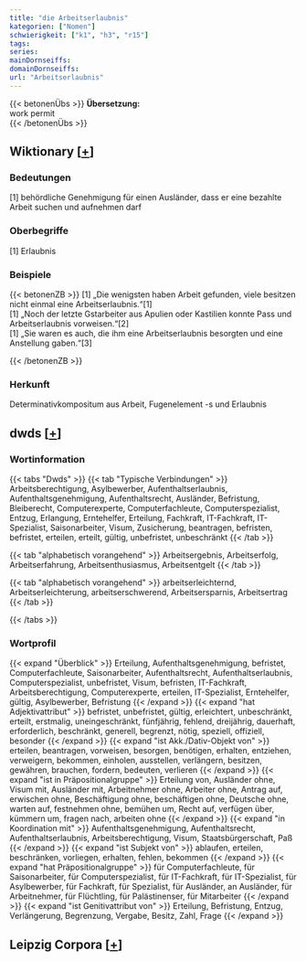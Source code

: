 ```yaml
---
title: "die Arbeitserlaubnis"
kategorien: ["Nomen"]
schwierigkeit: ["k1", "h3", "r15"]
tags:
series:
mainDornseiffs:
domainDornseiffs:
url: "Arbeitserlaubnis"
---
```


{{< betonenÜbs >}}
**Übersetzung:**  
work permit  
{{< /betonenÜbs >}}

## Wiktionary [[+](https://de.wiktionary.org/wiki/Arbeitserlaubnis)]

### Bedeutungen
[1] behördliche Genehmigung für einen Ausländer, dass er eine bezahlte Arbeit suchen und aufnehmen darf  

### Oberbegriffe
[1] Erlaubnis  

### Beispiele
{{< betonenZB >}}
[1] „Die wenigsten haben Arbeit gefunden, viele besitzen nicht einmal eine Arbeitserlaubnis.“[1]  
[1] „Noch der letzte Gstarbeiter aus Apulien oder Kastilien konnte Pass und Arbeitserlaubnis vorweisen.“[2]  
[1] „Sie waren es auch, die ihm eine Arbeitserlaubnis besorgten und eine Anstellung gaben.“[3]  

{{< /betonenZB >}}
### Herkunft
Determinativkompositum aus Arbeit, Fugenelement -s und Erlaubnis  



## dwds [[+](https://www.dwds.de/wb/Arbeitserlaubnis)]

### Wortinformation
{{< tabs "Dwds" >}}
{{< tab "Typische Verbindungen" >}}
Arbeitsberechtigung, Asylbewerber, Aufenthaltserlaubnis, Aufenthaltsgenehmigung, Aufenthaltsrecht, Ausländer, Befristung, Bleiberecht, Computerexperte, Computerfachleute, Computerspezialist, Entzug, Erlangung, Erntehelfer, Erteilung, Fachkraft, IT-Fachkraft, IT-Spezialist, Saisonarbeiter, Visum, Zusicherung, beantragen, befristen, befristet, erteilen, erteilt, gültig, unbefristet, unbeschränkt
{{< /tab >}}

{{< tab "alphabetisch vorangehend" >}}
Arbeitsergebnis, Arbeitserfolg, Arbeitserfahrung, Arbeitsenthusiasmus, Arbeitsentgelt
{{< /tab >}}

{{< tab "alphabetisch vorangehend" >}}
arbeitserleichternd, Arbeitserleichterung, arbeitserschwerend, Arbeitsersparnis, Arbeitsertrag
{{< /tab >}}

{{< /tabs >}}

### Wortprofil
{{< expand "Überblick" >}} Erteilung, Aufenthaltsgenehmigung, befristet, Computerfachleute, Saisonarbeiter, Aufenthaltsrecht, Aufenthaltserlaubnis, Computerspezialist, unbefristet, Visum, befristen, IT-Fachkraft, Arbeitsberechtigung, Computerexperte, erteilen, IT-Spezialist, Erntehelfer, gültig, Asylbewerber, Befristung {{< /expand >}}
{{< expand "hat Adjektivattribut" >}} befristet, unbefristet, gültig, erleichtert, unbeschränkt, erteilt, erstmalig, uneingeschränkt, fünfjährig, fehlend, dreijährig, dauerhaft, erforderlich, beschränkt, generell, begrenzt, nötig, speziell, offiziell, besonder {{< /expand >}}
{{< expand "ist Akk./Dativ-Objekt von" >}} erteilen, beantragen, vorweisen, besorgen, benötigen, erhalten, entziehen, verweigern, bekommen, einholen, ausstellen, verlängern, besitzen, gewähren, brauchen, fordern, bedeuten, verlieren {{< /expand >}}
{{< expand "ist in Präpositionalgruppe" >}} Erteilung von, Ausländer ohne, Visum mit, Ausländer mit, Arbeitnehmer ohne, Arbeiter ohne, Antrag auf, erwischen ohne, Beschäftigung ohne, beschäftigen ohne, Deutsche ohne, warten auf, festnehmen ohne, bemühen um, Recht auf, verfügen über, kümmern um, fragen nach, arbeiten ohne {{< /expand >}}
{{< expand "in Koordination mit" >}} Aufenthaltsgenehmigung, Aufenthaltsrecht, Aufenthaltserlaubnis, Arbeitsberechtigung, Visum, Staatsbürgerschaft, Paß {{< /expand >}}
{{< expand "ist Subjekt von" >}} ablaufen, erteilen, beschränken, vorliegen, erhalten, fehlen, bekommen {{< /expand >}}
{{< expand "hat Präpositionalgruppe" >}} für Computerfachleute, für Saisonarbeiter, für Computerspezialist, für IT-Fachkraft, für IT-Spezialist, für Asylbewerber, für Fachkraft, für Spezialist, für Ausländer, an Ausländer, für Arbeitnehmer, für Flüchtling, für Palästinenser, für Mitarbeiter {{< /expand >}}
{{< expand "ist Genitivattribut von" >}} Erteilung, Befristung, Entzug, Verlängerung, Begrenzung, Vergabe, Besitz, Zahl, Frage {{< /expand >}}

## Leipzig Corpora [[+](https://corpora.uni-leipzig.de/en/res?word=Arbeitserlaubnis&corpusId=deu_newscrawl-public_2018)]

